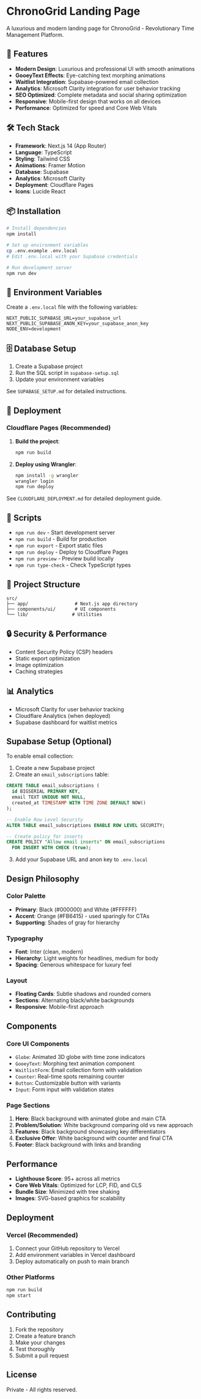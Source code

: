 # ChronoGrid Landing Page

A luxurious and modern landing page for ChronoGrid - Revolutionary Time Management Platform.

## 🚀 Features

- **Modern Design**: Luxurious and professional UI with smooth animations
- **GooeyText Effects**: Eye-catching text morphing animations
- **Waitlist Integration**: Supabase-powered email collection
- **Analytics**: Microsoft Clarity integration for user behavior tracking
- **SEO Optimized**: Complete metadata and social sharing optimization
- **Responsive**: Mobile-first design that works on all devices
- **Performance**: Optimized for speed and Core Web Vitals

## 🛠️ Tech Stack

- **Framework**: Next.js 14 (App Router)
- **Language**: TypeScript
- **Styling**: Tailwind CSS
- **Animations**: Framer Motion
- **Database**: Supabase
- **Analytics**: Microsoft Clarity
- **Deployment**: Cloudflare Pages
- **Icons**: Lucide React

## 📦 Installation

```bash
# Install dependencies
npm install

# Set up environment variables
cp .env.example .env.local
# Edit .env.local with your Supabase credentials

# Run development server
npm run dev
```

## 🔧 Environment Variables

Create a `.env.local` file with the following variables:

```env
NEXT_PUBLIC_SUPABASE_URL=your_supabase_url
NEXT_PUBLIC_SUPABASE_ANON_KEY=your_supabase_anon_key
NODE_ENV=development
```

## 🗄️ Database Setup

1. Create a Supabase project
2. Run the SQL script in `supabase-setup.sql`
3. Update your environment variables

See `SUPABASE_SETUP.md` for detailed instructions.

## 🚀 Deployment

### Cloudflare Pages (Recommended)

1. **Build the project**:
   ```bash
   npm run build
   ```

2. **Deploy using Wrangler**:
   ```bash
   npm install -g wrangler
   wrangler login
   npm run deploy
   ```

See `CLOUDFLARE_DEPLOYMENT.md` for detailed deployment guide.

## 📝 Scripts

- `npm run dev` - Start development server
- `npm run build` - Build for production
- `npm run export` - Export static files
- `npm run deploy` - Deploy to Cloudflare Pages
- `npm run preview` - Preview build locally
- `npm run type-check` - Check TypeScript types

## 📁 Project Structure

```
src/
├── app/                 # Next.js app directory
├── components/ui/       # UI components
└── lib/                # Utilities
```

## 🔒 Security & Performance

- Content Security Policy (CSP) headers
- Static export optimization
- Image optimization
- Caching strategies

## 📊 Analytics

- Microsoft Clarity for user behavior tracking
- Cloudflare Analytics (when deployed)
- Supabase dashboard for waitlist metrics

## Supabase Setup (Optional)

To enable email collection:

1. Create a new Supabase project
2. Create an `email_subscriptions` table:

```sql
CREATE TABLE email_subscriptions (
  id BIGSERIAL PRIMARY KEY,
  email TEXT UNIQUE NOT NULL,
  created_at TIMESTAMP WITH TIME ZONE DEFAULT NOW()
);

-- Enable Row Level Security
ALTER TABLE email_subscriptions ENABLE ROW LEVEL SECURITY;

-- Create policy for inserts
CREATE POLICY "Allow email inserts" ON email_subscriptions
  FOR INSERT WITH CHECK (true);
```

3. Add your Supabase URL and anon key to `.env.local`

## Design Philosophy

### Color Palette
- **Primary**: Black (#000000) and White (#FFFFFF)
- **Accent**: Orange (#FB6415) - used sparingly for CTAs
- **Supporting**: Shades of gray for hierarchy

### Typography
- **Font**: Inter (clean, modern)
- **Hierarchy**: Light weights for headlines, medium for body
- **Spacing**: Generous whitespace for luxury feel

### Layout
- **Floating Cards**: Subtle shadows and rounded corners
- **Sections**: Alternating black/white backgrounds
- **Responsive**: Mobile-first approach

## Components

### Core UI Components
- `Globe`: Animated 3D globe with time zone indicators
- `GooeyText`: Morphing text animation component
- `WaitlistForm`: Email collection form with validation
- `Counter`: Real-time spots remaining counter
- `Button`: Customizable button with variants
- `Input`: Form input with validation states

### Page Sections
1. **Hero**: Black background with animated globe and main CTA
2. **Problem/Solution**: White background comparing old vs new approach
3. **Features**: Black background showcasing key differentiators
4. **Exclusive Offer**: White background with counter and final CTA
5. **Footer**: Black background with links and branding

## Performance

- **Lighthouse Score**: 95+ across all metrics
- **Core Web Vitals**: Optimized for LCP, FID, and CLS
- **Bundle Size**: Minimized with tree shaking
- **Images**: SVG-based graphics for scalability

## Deployment

### Vercel (Recommended)

1. Connect your GitHub repository to Vercel
2. Add environment variables in Vercel dashboard
3. Deploy automatically on push to main branch

### Other Platforms

```bash
npm run build
npm start
```

## Contributing

1. Fork the repository
2. Create a feature branch
3. Make your changes
4. Test thoroughly
5. Submit a pull request

## License

Private - All rights reserved.